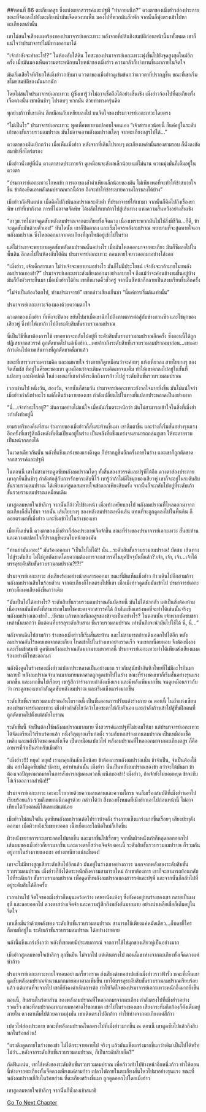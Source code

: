 ##ตอนที่ 86 ตะเกียงอสูร ซึ่งแบ่งแยกสวรรค์และปฐพี
“ทำลายผนึก?” ดวงตาของเมิ่งฮ่าวส่องประกาย ขณะที่จ้องลงไปยังตะเกียงน้ำมันเจ็ดดวงบนพื้น มองไปที่พวกมันสักพัก จากนั้นก็พุ่งตรงเข้าไปหาตะเกียงเหล่านั้น

เขาไม่สนใจเสียงแผดร้องของปรมาจารย์เอกะเทวะ หลังจากที่ปล้นชิงสมบัติก่อนหน้านี้มาทั้งหมด เขาก็แน่ใจว่าปรมาจารย์ไม่มีทางออกมาได้

“เจ้ากำลังจะทำอะไร!?” ในห้องลับใต้ดิน โทสะของปรมาจารย์เอกะเทวะพุ่งขึ้นไปยังจุดสูงสุดใหม่อีกครั้ง เมื่อมันมองเห็นความตระหนักบนใบหน้าของเมิ่งฮ่าว ความกลัวก็เบ่งบานขึ้นมาภายในจิตใจ 

มันเริ่มเสียใจที่เรียกให้เมิ่งฮ่าวกลับมา แววตาของเมิ่งฮ่าวดูเข้มข้นกว่าแววตาที่ปรากฎขึ้น ขณะที่เขาเริ่มขโมยสมบัติของมันมากนัก

โดยไม่สนใจปรมาจารย์เอกะเทวะ ผู้ซึ่งเขารู้ว่าไม่อาจเชื่อถือได้อย่างสิ้นเชิง เมิ่งฮ่าวจ้องไปที่ตะเกียงทั้งเจ็ดดวงนั้น เขาเดินช้าๆ ไปรอบๆ พวกมัน ด้วยท่าทางครุ่นคิด

ทุกย่างก้าวที่เขาเดิน ก็เหมือนกับเหยียบลงไป บนจิตใจของปรมาจารย์เอกะเทวะโดยตรง

“ไม่เป็นไร” ปรมาจารย์เอกะเทวะ พูดเพื่อพยายามปลอบใจตนเอง “เจ้าสารเลวน้อยนี้ ก็แค่อยู่ในระดับเก้าของขั้นรวบรวมลมปราณ มันไม่อาจเอาพลังลมปราณใดๆ จากตะเกียงอสูรไปได้…” 

ดวงตาของมันเบิกกว้าง เมื่อเห็นเมิ่งฮ่าว หลังจากที่เดินไปรอบๆ ตะเกียงเหล่านั้นสองสามรอบ ก็นั่งลงขัดสมาธิเพื่อไตร่ตรอง

เมิ่งฮ่าวนั่งอยู่ที่นั่น ดวงตาสาดประกายจ้า ดูเหมือนจะลังเลเล็กน้อย แต่ไม่นาน ความมุ่งมั่นก็เต็มอยู่ในดวงตา

“ปรมาจารย์เอกะเทวะโกหกข้า การเอาของล้ำค่าเพียงเล็กน้อยของมัน ไม่เพียงพอที่จะทำให้ข้าสบายใจขึ้น ข้าต้องยึดเอาพลังลมปราณพวกนี้ด้วย ถึงจะทำให้ข้าระบายความโกรธลงได้บ้าง” 

เมิ่งฮ่าวกัดฟันแน่น เมื่อคิดไปถึงหินลมปราณระดับต่ำ ที่ปรมาจารย์ให้เขามา จากนั้นก็คิดไปถึงเรื่องยาพิษ เท่าที่เขากังวล การที่ไม่อาจขจัดพิษ ได้ผลักให้เขาก้าวไปสู่เส้นทาง แห่งความสิ้นหวังอย่างสิ้นเชิง

“อาวุธเวทไม่อาจดูดซับพลังลมปราณจากตะเกียงทั้งเจ็ดดวง เนื่องเพราะพวกมันไม่ใช่สิ่งมีชีวิต…ก็ดี, ข้าจะดูดซับมันด้วยตัวเอง!” ทันใดนั้น เขาก็ปิดตาลง และเริ่มโคจรพลังลมปราณ พยายามที่จะสูดหายใจเอาพลังลมปราณ ซึ่งไหลออกมาจากตะเกียงที่ลุกไหม้อยู่เข้าไปในร่าง

แต่ไม่ว่าเขาจะพยายามดูดซับพลังลมปราณนั้นอย่างไร เมื่อมันไหลออกมาจากตะเกียง มันก็ซึมลงไปในพื้นดิน ลึกลงไปในห้องลับใต้ดิน ปรมาจารย์เอกะเทวะ ถอนหายใจยาวออกมาอย่างโล่งอก

“เมิ่งฮ่าว, เจ้าเด็กสารเลว ไม่ว่าเจ้าจะพยายามอย่างไร มันก็ไม่มีประโยชน์ เจ้ายังจะกล้ามาขโมยพลังลมปราณของข้า?” ปรมาจารย์เอกะเทวะส่งเสียงออกมาอย่างสบายใจ ถึงแม้ว่าจะค่อนข้างขมขื่นอยู่บ้าง มันก็ยังหัวเราะขึ้นมา เมื่อเมิ่งฮ่าวได้ยิน เขาก็ขมวดคิ้วชั่วครู่ จากนั้นสีหน้าก็กลายเป็นสงบเรียบขึ้นอีกครั้ง

“ไม่จำเป็นต้องวิตกไป, ท่านปรมาจารย์” เขากล่าวเสียงเย็นชา “นี่แค่การเริ่มต้นเท่านั้น”

ปรมาจารย์เอกะเทวะจ้องมองด้วยความตกใจ

ดวงตาของเมิ่งฮ่าว ที่เพิ่งจะปิดลง ขยับไปมาเมื่อเขานึกไปถึงภาพการต่อสู้กับซ่างกวนซิว และไข่มุกของเสียวหู่ ซึ่งทำให้เขาก้าวไปถึงระดับสิบขั้นรวบรวมลมปราณ

นี่เป็นวิธีที่เขาต้องการใช้ เขาอยากจะกลับไปอยู่ที่ ระดับสิบขั้นรวบรวมลมปราณอีกครั้ง ซึ่งตอนนี้ได้ถูกปฏิเสธจากสวรรค์ ถูกตัดขาดไป แต่เมิ่งฮ่าว…เคยก้าวถึงระดับสิบขั้นรวบรวมลมปราณมาก่อน…เขาเคยก้าวเดินไปตามเส้นทางที่ถูกตัดขาดนี้มาแล้ว

ขณะที่เขารวบรวมความคิด และลมหายใจ ร่างกายก็ดูเหมือนว่าจะค่อยๆ แห้งเหี่ยวลง สายใยบางๆ ของจิตสัมผัส ที่อยู่ในศีรษะของเขา ดูเหมือนว่าจะเติมความคิดเขาจนเต็ม ทำให้เขาตกลงไปอยู่ในขั้นที่แปลกๆ และผิดปกติ ในช่วงขณะที่เขากำลังระลึกถึงการก้าวไปสู่ ระดับสิบขั้นรวบรวมลมปราณ

เวลาผ่านไป หนึ่งวัน, สองวัน, จากนั้นก็สามวัน ปรมาจารย์เอกะเทวะกังวลใจมากยิ่งขึ้น มันไม่แน่ใจว่าเมิ่งฮ่าวกำลังทำอะไร แต่ก็เห็นร่างกายของเขา กำลังเปลี่ยนไปในทางที่แปลกประหลาดเป็นอย่างมาก

“นี่…เจ้าทำอะไรอยู่?” มันถามอย่างไม่แน่ใจ เมื่อมันเริ่มตระหนักว่า มันไม่สามารถเข้าใจในสิ่งที่เมิ่งฮ่าวกำลังทำอยู่นี้

ยามราตรีของคืนที่สาม ร่างกายของเมิ่งฮ่าวก็สั่นสะท้านขึ้นมา เขาลืมตาขึ้น และร่างก็เริ่มสั่นอย่างรุนแรง อีกครั้งที่เขารู้สึกถึงพลังที่เต็มเปี่ยมอยู่ในร่าง เป็นพลังที่แข็งแกร่งจนสามารถถล่มภูเขา ให้ทะลายราบเป็นหน้ากลองได้

ในเวลาเดียวกันนั้น พลังที่แข็งแกร่งของแรงดึงดูด ก็ปรากฎขึ้นอีกครั้งภายในร่าง และเขาก็ถูกตัดขาดจากสวรรค์และปฐพี

ในตอนนี้ เขาไม่สามารถดูดซับพลังลมปราณใดๆ ทั้งสิ้นของสวรรค์และปฐพีได้อีก ดวงตาส่องประกาย เขาลุกยืนขึ้นช้าๆ กำลังต่อสู้กับการรักษาระดับนี้ไว้ เขารู้ว่าถ้าไม่มีไข่มุกของเสียวหู่ เขาก็จะอยู่ในระดับสิบขั้นรวบรวมลมปราณ ได้เพียงแค่สูดลสมหายใจเข้าออกเพียงสิบครั้ง จากนั้นก็จะกลับไปอยู่ที่ระดับเก้า ขั้นรวบรวมลมปราณเหมือนเดิม

เขาสูดลมหายใจเข้าลึกๆ จากนั้นก็ก้าวไปข้างหน้า เมื่อเท้าเหยียบลงไป พลังลมปราณที่ไหลออกมาจากตะเกียงก็สั่นไปมา จากนั้น เส้นใยบางๆ ของพลังลมปราณหนึ่งเส้น แทนที่จะถูกดูดลงไปในพื้นดิน ก็ลอยตรงมาที่เมิ่งฮ่าว และซึมเข้าไปในร่างของเขา

เมื่อเห็นเช่นนี้ ดวงตาของเมิ่งฮ่าวก็ส่องประกายเจิดจ้าขึ้น ขณะที่ร่างของปรมาจารย์เอกะเทวะ สั่นสะท้าน และความแปลกใจก็ปรากฎขึ้นบนใบหน้าของมัน

“ท่านย่ามันเถอะ!” มันร้องออกมา “เป็นไปไม่ได้!! นั่น…ระดับสิบขั้นรวบรวมลมปราณ! บัดซบ เส้นทางไปสู่ระดับสิบ ไม่ใช่ถูกตัดขาดโดยความต้องการจากสวรรค์ในยุคปัจจุบันนี้แล้ว? เจ้า, เจ้า, เจ้า…เจ้าได้บรรลุระดับสิบขั้นรวบรวมลมปราณ?!?!”

ปรมาจารย์เอกะเทวะ ส่งเสียงร้องอย่างน่าสงสารออกมา ขณะที่มันเห็นเมิ่งฮ่าว ก้าวเดินไปอีกสามก้าว พลังลมปราณสิบในร้อยส่วน จากตะเกียงก็ไหลตรงไปที่เขา เมื่อเมิ่งฮ่าวดูดซับมันเข้าไป ปรมาจารย์เอกะเทวะก็แผดเสียงดังขึ้นกว่าเดิม

“มันเป็นไปได้อย่างไร? ระดับสิบขั้นรวบรวมลมปราณอันบัดซบนี้ มันไม่ได้น่ากลัว แต่เป็นสิ่งต้องห้าม เนื่องจากมันมีพลังที่สามารถขโมยโชคชะตาจากสวรรค์ได้ ถ้ามันแข็งแกร่งพอที่จะทำได้เช่นนั้นจริงๆ พลังลมปราณของข้าก็…บัดซบ แล้วหยกผนึกอสูรของข้าจะเป็นอย่างไร? ในตอนนั้น เจ้าพวกบัดซบชราเหล่านั้นบอกว่า มีแต่คนที่บรรลุระดับสิบสาม ขั้นรวบรวมลมปราณ เท่านั้นถึงจะนำมันไปใช้ได้ นี่, นี่…”

หลังจากเดินไปสามก้าว ร่างของเมิ่งฮ่าวก็เริ่มสั่นสะท้าน และไม่สามารถก้าวเดินออกไปได้อีก พลังลมปราณอันไร้ขอบเขตจากตะเกียง ไหลเข้าไปในร่างเขาอย่างรวดเร็ว จนเขาเหนื่อยหอบ จึงต้องนั่งลง และเริ่มเข้าสมาธิ ดูดซับพลังลมปราณอันมากมายมหาศาลนี้ ปรมาจารย์เอกะเทวะทำได้เพียงส่งเสียงแผดร้องอย่างมีโทสะออกมา

พลังดึงดูดในร่างของเมิ่งฮ่าวแปลกประหลาดเป็นอย่างมาก ราวกับสุนัขป่าอันหิวโหยที่ไม่มีอะไรกินมาหลายปี พลังลมปราณจำนวนมากมายมหาศาลถูกดูดเข้าไปในร่าง ขณะที่ร่างของเขาก็เริ่มสั่นอย่างรุนแรงมากขึ้น และมากขึ้นไปเรื่อยๆ เขารู้สึกว่าร่างกายกำลังแข็งแรง และมีพลังเพิ่มมากขึ้น จนดูเหมือนราวกับว่า กระดูกของเขากำลังดูดซับพลังลมปราณ และเริ่มแข็งแกร่งมากขึ้น

ระดับสิบขั้นรวบรวมลมปราณอันโบราณนี้ เป็นขั้นตอนการปรับแต่งร่างกาย ณ ตอนนี้ ในถ้ำแห่งเซียนของปรมาจารย์เอกะเทวะ เมิ่งฮ่าวกำลังไขว่คว้าโชคชะตาให้กับตัวเอง และกำลังก้าวเข้าไปสู่ขั้นฝึกตนที่ถูกตัดขาดไปตั้งแต่สมัยโบราณ

ระดับขั้นนี้ จำเป็นต้องใช้พลังลมปราณมากมาย ซึ่งสวรรค์และปฐพีไม่ยอมให้มา แต่ปรมาจารย์เอกะเทวะได้จัดเตรียมไว้เรียบร้อยแล้ว หนึ่งวิญญาณเริ่มก่อตั้ง รวมกับหกสร้างแกนลมปราณ เป็นเหมือนเชื้อเพลิง และพลังชีวิตของคนทั้งเจ็ด เป็นเหมือนเปลวไฟ พลังลมปราณที่ไหลออกมาจากตะเกียงอสูร ก็คือ อาหารที่จำเป็นสำหรับเมิ่งฮ่าว

“เมิ่งฮ่าว!!! หยุด! หยุด! เรามาคุยกันสักเล็กน้อย ข้าต้องการพลังลมปราณนั่น ข้าจำเป็น, จำเป็นต้องใช้มัน อย่าได้ดูดซับมัน! บัดซบ, อย่าทำเช่นนั้น เมิ่งฮ่าว นั่นเป็นพลังลมปราณของข้า กว่าจะได้มันมา ข้าต้องเจอปัญหามากมายในการสังหารกลุ่มคนพวกนี้ ผนึกของข้า! เมิ่งฮ่าว, ถ้าเจ้ายังไม่ยอมหยุด ข้าจะขับไล่เจ้าออกจากสำนัก!!”

ปรมาจารย์เอกะเทวะ เอะอะโวยวายด้วยความลนลานและความโกรธ จนลืมเรื่องสมบัติที่เมิ่งฮ่าวเอาไปเรียบร้อยแล้ว รวมถึงหยกผนึกอสูรด้วย กล่าวได้ว่า สิ่งของทั้งหมดที่เมิ่งฮ่าวเอาไปก่อนหน้านี้ ไม่อาจเทียบได้กับตอนนี้ได้เลยแม้แต่น้อย

เมิ่งฮ่าวไม่สนใจมัน ดูดซับพลังลมปราณต่อไปราวบ้าคลั่ง ร่างกายแข็งแกร่งมากขึ้นเรื่อยๆ เสียงปะทุดังออกมา เมื่อผิวหนังเริ่มขยายออก เนื้อเยื่อและโลหิตใหม่ก็เกิดขึ้น

ผิวหนังขยายการกะเทาะออกไปมากขึ้น และมากขึ้นไปเรื่อยๆ จากนั้นผิวหนังเก่าก็หลุดลอกออกไป เส้นผมของเมิ่งฮ่าวก็ยาวมากขึ้น และดวงตาก็สว่างเจิดจ้า ตอนนี้ ระดับสิบขั้นรวบรวมลมปราณ ก็รวมกันอยู่ภายในร่างกายของเขา อย่างเหนียวแน่นมั่นคง!

เขาจะไม่มีทางสูญเสียระดับสิบไปอีกแล้ว มันอยู่ในร่างเขาอย่างถาวร นอกจากพลังของระดับสิบขั้นรวบรวมลมปราณ เมิ่งฮ่าวก็ยังได้ตระหนักถึงความสามารถใหม่ ถ้าเขาต้องการ เขาก็จะสามารถย้อนกลับไปที่ระดับเก้า ขั้นรวบรวมลมปราณ เพื่อดูดซับพลังลมปราณของสวรรค์และปฐพี และจากนั้นก็กลับไปที่อยู่ระดับสิบได้อีกครั้ง

เวลาผ่านไป จิตใจของเมิ่งฮ่าวก็หมุนเคว้งคว้าง เศษหนังแห้งๆ ซึ่งยังคงอยู่บนร่างของเขา กลายเป็นผงธุลี และลอยออกไป ดวงตาสว่างเจิดจ้า และความรู้สึกถึงพลังอันมากมาย อย่างน่าเหลือเชื่อก็เต็มอยู่ในจิตใจ 

เขาเชื่อมั่นว่าด้วยพลังของ ระดับสิบขั้นรวบรวมลมปราณ สามารถใช้เพียงแค่หมัดเดียว…ก็บดขยี้ใครก็ตามที่อยู่ใน ระดับเก้าขั้นรวบรวมลมปราณ ได้อย่างง่ายดาย

พลังนี้แข็งแกร่งยิ่งกว่า พลังที่เขาเคยมีประสบการณ์ จากการใช้ไข่มุกของเสียวหู่เป็นอย่างมาก

เมิ่งฮ่าวสูดลมหายใจเข้าลึกๆ ลุกขึ้นยืน ไม่จากไป แต่เดินตรงไป ตอนนี้เขาห่างจากตะเกียงทั้งเจ็ดดวงแค่ห้าก้าว

ปรมาจารย์เอกะเทวะหายใจหอบอย่างเกรี้ยวกราด ส่งเสียงด่าทอสาปแช่งเมิ่งฮ่าวราวฟ้ารั่ว ขณะที่เห็นเขาดูดซับพลังลมปราณจำนวนมากมายมหาศาลเพิ่มขึ้น เขาได้บรรลุระดับสิบขั้นรวบรวมลมปราณเรียบร้อยแล้ว แต่แทนที่จะจากไป เขาก็ยังคงดำเนินการต่อ ทำให้จิตใจของปรมาจารย์เอกะเทวะหนักอึ้งมากยิ่งขึ้น

ตอนนี้, สิบสามในร้อยส่วน ของพลังลมปราณที่ไหลออกมาจากตะเกียง กำลังตรงไปที่เมิ่งฮ่าวอย่างรวดเร็ว ขณะที่ลมปราณมากมายมหาศาลไร้ขอบเขต เข้าไปในร่างของเขา เสียงกระหึ่มกึกก้องก็ดังเต็มอยู่ภายใน ดวงตาเต็มไปด้วยความมุ่งมั่น เขาเดินตรงไปอีกก้าว ทำให้ห่างจากตะเกียงแค่สี่ก้าว

เปลวไฟส่องประกาย ขณะที่พลังลมปราณไหลตรงไปที่เมิ่งฮ่าวมากขึ้น ณ ตอนนี้ เขาดูดซับไปแล้วถึงสิบหกในร้อยส่วน!

“แรงดึงดูดภายในร่างของข้า ไม่ได้กระจายหายไป จริงๆ แล้วมันแข็งแกร่งมากขึ้นกว่าเดิม เป็นไปได้หรือไม่ว่า…หลังจากระดับสิบขั้นรวบรวมลมปราณ, ก็เป็นระดับสิบเอ็ด?” 

กัดฟันแน่น, เขาใช้พลังของระดับสิบขั้นรวบรวมลมปราณ เพื่อก้าวเท้าไปข้างหน้าอีกหนึ่งก้าว ทำให้ตอนนี้ห่างจากตะเกียงทั้งเจ็ดดวงเพียงแค่สามก้าว เปลวไฟภายในตะเกียงสั่นไหวไปมาอย่างรุนแรง ขณะที่พลังลมปราณยี่สิบในร้อยส่วน ที่ตะเกียงสร้างขึ้นมา ถูกดูดออกไปโดยเมิ่งฮ่าว

เขาสูดลมหายใจเข้าลึกๆ จากนั้นก็นั่งลงเข้าสมาธิ


[Go To Next Chapter]( ./87.md)